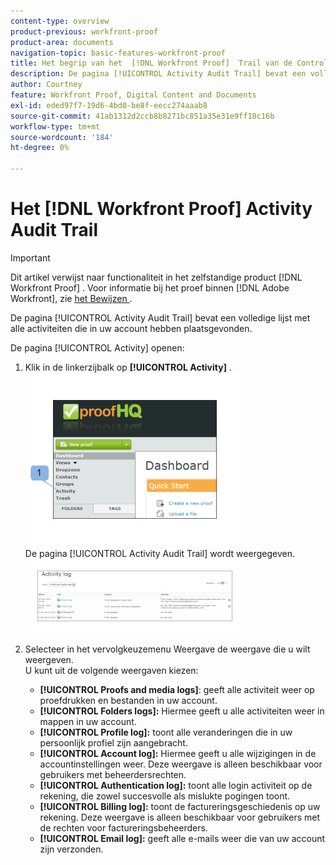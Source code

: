 ```yaml
---
content-type: overview
product-previous: workfront-proof
product-area: documents
navigation-topic: basic-features-workfront-proof
title: Het begrip van het  [!DNL Workfront Proof]  Trail van de Controle van de Activiteit
description: De pagina [!UICONTROL Activity Audit Trail] bevat een volledige lijst met alle activiteiten die in uw account hebben plaatsgevonden.
author: Courtney
feature: Workfront Proof, Digital Content and Documents
exl-id: eded97f7-19d6-4bd0-be8f-eecc274aaab8
source-git-commit: 41ab1312d2ccb8b8271bc851a35e31e9ff18c16b
workflow-type: tm+mt
source-wordcount: '184'
ht-degree: 0%

---
```


# Het [!DNL Workfront Proof] Activity Audit Trail

>[!IMPORTANT]
>
>Dit artikel verwijst naar functionaliteit in het zelfstandige product [!DNL Workfront Proof] . Voor informatie bij het proef binnen [!DNL Adobe Workfront], zie [ het Bewijzen ](../../../review-and-approve-work/proofing/proofing.md).

De pagina [!UICONTROL Activity Audit Trail] bevat een volledige lijst met alle activiteiten die in uw account hebben plaatsgevonden.

De pagina [!UICONTROL Activity] openen:

1. Klik in de linkerzijbalk op **[!UICONTROL Activity]** .\
   ![ Activity.png ](assets/activity-350x278.png)\
   De pagina [!UICONTROL Activity Audit Trail] wordt weergegeven.\
   ![ Proof_and_media.png ](assets/proof-and-media-350x119.png)

1. Selecteer in het vervolgkeuzemenu Weergave de weergave die u wilt weergeven.\
   U kunt uit de volgende weergaven kiezen:

   * **[!UICONTROL Proofs and media logs]**: geeft alle activiteit weer op proefdrukken en bestanden in uw account.
   * **[!UICONTROL Folders logs]:** Hiermee geeft u alle activiteiten weer in mappen in uw account.
   * **[!UICONTROL Profile log]:** toont alle veranderingen die in uw persoonlijk profiel zijn aangebracht.
   * **[!UICONTROL Account log]:** Hiermee geeft u alle wijzigingen in de accountinstellingen weer. Deze weergave is alleen beschikbaar voor gebruikers met beheerdersrechten.
   * **[!UICONTROL Authentication log]:** toont alle login activiteit op de rekening, die zowel succesvolle als mislukte pogingen toont.
   * **[!UICONTROL Billing log]:** toont de factureringsgeschiedenis op uw rekening. Deze weergave is alleen beschikbaar voor gebruikers met de rechten voor factureringsbeheerders.
   * **[!UICONTROL Email log]:** geeft alle e-mails weer die van uw account zijn verzonden.
